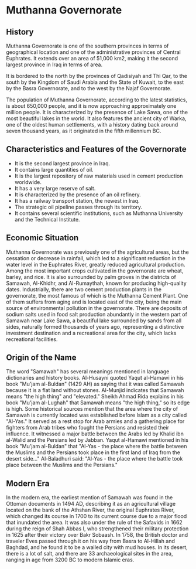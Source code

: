 # Muthanna Governorate

## History

Muthanna Governorate is one of the southern provinces in terms of geographical location and one of the administrative provinces of Central Euphrates. It extends over an area of 51,000 km2, making it the second largest province in Iraq in terms of area.

It is bordered to the north by the provinces of Qadisiyah and Thi Qar, to the south by the Kingdom of Saudi Arabia and the State of Kuwait, to the east by the Basra Governorate, and to the west by the Najaf Governorate.

The population of Muthanna Governorate, according to the latest statistics, is about 650,000 people, and it is now approaching approximately one million people. It is characterized by the presence of Lake Sawa, one of the most beautiful lakes in the world. It also features the ancient city of Warka, one of the oldest human settlements, with a history dating back around seven thousand years, as it originated in the fifth millennium BC.

## Characteristics and Features of the Governorate

- It is the second largest province in Iraq.
- It contains large quantities of oil.
- It is the largest repository of raw materials used in cement production worldwide.
- It has a very large reserve of salt.
- It is characterized by the presence of an oil refinery.
- It has a railway transport station, the newest in Iraq.
- The strategic oil pipeline passes through its territory.
- It contains several scientific institutions, such as Muthanna University and the Technical Institute.

## Economic Situation

Muthanna Governorate was previously one of the agricultural areas, but the cessation or decrease in rainfall, which led to a significant reduction in the water level in the Euphrates River, greatly reduced agricultural production. Among the most important crops cultivated in the governorate are wheat, barley, and rice. It is also surrounded by palm groves in the districts of Samawah, Al-Khidhr, and Al-Rumaythah, known for producing high-quality dates. Industrially, there are two cement production plants in the governorate, the most famous of which is the Muthanna Cement Plant. One of them suffers from aging and is located east of the city, being the main source of environmental pollution in the governorate. There are deposits of sodium salts used in food salt production abundantly in the western part of Samawah near Lake Sawa, a beautiful lake surrounded by sands from all sides, naturally formed thousands of years ago, representing a distinctive investment destination and a recreational area for the city, which lacks recreational facilities.

## Origin of the Name

The word "Samawah" has several meanings mentioned in language dictionaries and history books. Al-Husayni quoted Yaqut al-Hamawi in his book "Mu'jam al-Buldan" (1429 AH) as saying that it was called Samawah because it is a flat land without stones. Al-Munjid indicates that Samawah means "the high thing" and "elevated." Sheikh Ahmad Rida explains in his book "Mu'jam al-Lughah" that Samawah means "the high thing," so its edge is high. Some historical sources mention that the area where the city of Samawah is currently located was established before Islam as a city called "Al-Yas." It served as a rest stop for Arab armies and a gathering place for fighters from Arab tribes who fought the Persians and resisted their influence. It witnessed a major battle between the Arabs led by Khalid ibn al-Walid and the Persians led by Jabban. Yaqut al-Hamawi mentioned in his book "Mu'jam al-Buldan" that "Al-Yas - the place where the battle between the Muslims and the Persians took place in the first land of Iraq from the desert side..." Al-Baladhuri said: "Al-Yas - the place where the battle took place between the Muslims and the Persians."

## Modern Era

In the modern era, the earliest mention of Samawah was found in the Ottoman documents in 1494 AD, describing it as an agricultural village located on the bank of the Athshan River, the original Euphrates River, which changed its course in 1700 to its current course due to a major flood that inundated the area. It was also under the rule of the Safavids in 1662 during the reign of Shah Abbas I, who strengthened their military protection in 1625 after their victory over Bakr Sobaash. In 1758, the British doctor and traveler Eves passed through it on his way from Basra to Al-Hillah and Baghdad, and he found it to be a walled city with mud houses. In its desert, there is a lot of salt, and there are 33 archaeological sites in the area, ranging in age from 3200 BC to modern Islamic eras.
